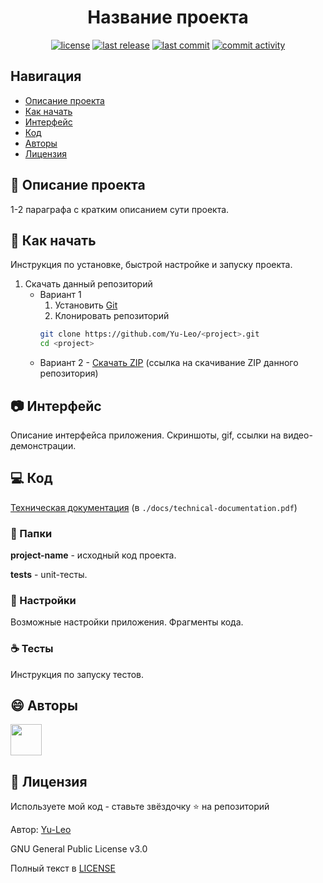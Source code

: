 <h1 align="center"> Название проекта </h1>

<p align="center">
  <a href="#" target="_blank"> <img alt="license" src="https://img.shields.io/github/license/Yu-Leo/tutorials-and-config-files?style=for-the-badge&labelColor=090909"></a>
  <a href="#" target="_blank"> <img alt="last release" src="https://img.shields.io/github/v/release/Yu-Leo/tutorials-and-config-files?style=for-the-badge&labelColor=090909&logo="></a>
  <a href="#" target="_blank"> <img alt="last commit" src="https://img.shields.io/github/last-commit/Yu-Leo/tutorials-and-config-files?style=for-the-badge&labelColor=090909"></a>
  <a href="#" target="_blank"> <img alt="commit activity" src="https://img.shields.io/github/commit-activity/m/Yu-Leo/tutorials-and-config-files?style=for-the-badge&labelColor=090909"></a>
</p>

## Навигация

* [Описание проекта](#chapter-0)
* [Как начать](#chapter-1)
* [Интерфейс](#chapter-2)
* [Код](#chapter-3)
* [Авторы](#chapter-4)
* [Лицензия](#chapter-5)

<a id="chapter-0"></a>

## :page_facing_up: Описание проекта

1-2 параграфа с кратким описанием сути проекта.

<a id="chapter-1"></a>

## :hammer: Как начать

Инструкция по установке, быстрой настройке и запуску проекта.

1. Скачать данный репозиторий
   * Вариант 1
      1. Установить [Git](https://git-scm.com/download/win)
      2. Клонировать репозиторий
      ```bash
      git clone https://github.com/Yu-Leo/<project>.git
      cd <project>
      ```
   * Вариант 2 - [Скачать ZIP]() (ссылка на скачивание ZIP данного репозитория)
   

<a id="chapter-2"></a>

## :camera: Интерфейс

Описание интерфейса приложения. Скриншоты, gif, ссылки на видео-демонстрации.

<a id="chapter-3"></a>

## :computer: Код

[Техническая документация]() (в `./docs/technical-documentation.pdf`)

### :file_folder: Папки

**project-name** - исходный код проекта.

**tests** - unit-тесты.

### :wrench: Настройки

Возможные настройки приложения. Фрагменты кода.

### :coffee: Тесты

Инструкция по запуску тестов. 

<a id="chapter-4"></a>

## :smile: Авторы
<a href="https://github.com/Yu-Leo">
    <img src="https://avatars3.githubusercontent.com/u/66430048?s=400&u=48f180775538c9967cc45bb4fc07ced723063a6e&v=4" width="50px">
</a>


<a id="chapter-5"></a>

## :open_hands: Лицензия

Используете мой код - ставьте звёздочку ⭐️ на репозиторий

Автор: [Yu-Leo](https://github.com/Yu-Leo)

GNU General Public License v3.0

Полный текст в [LICENSE](LICENSE)
